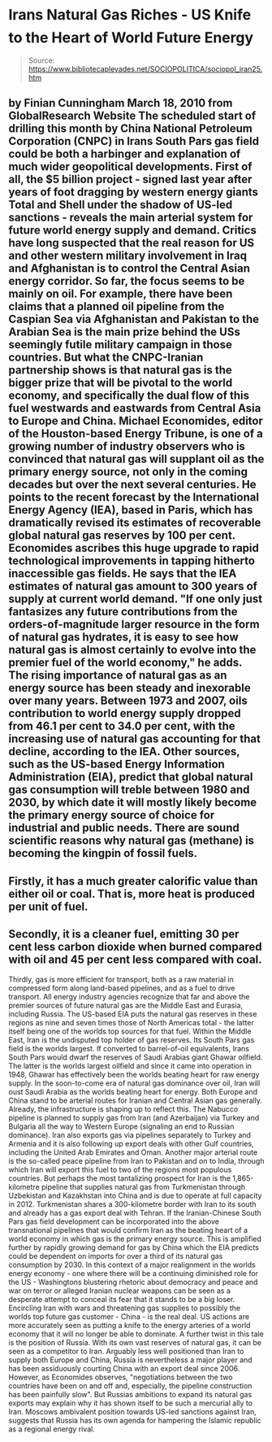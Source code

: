 # Irans Natural Gas Riches - US Knife to the Heart of World Future Energy

> Source: https://www.bibliotecapleyades.net/SOCIOPOLITICA/sociopol_iran25.htm

by
Finian Cunningham
March 18, 2010
from
GlobalResearch Website
The scheduled start of drilling this month by China National Petroleum
Corporation (CNPC)
in Irans
South Pars gas field could be both a
harbinger and explanation of much wider geopolitical developments.
First of all, the $5 billion project - signed last year after years of foot
dragging by western energy giants Total and Shell under the shadow of US-led
sanctions - reveals the main arterial system for future world energy supply
and demand.
Critics have long suspected that the real reason for US and other western
military involvement in Iraq and Afghanistan is to control the Central Asian
energy corridor. So far, the focus seems to be mainly on oil.
For example, there have been claims that a
planned oil pipeline from the Caspian Sea via Afghanistan and Pakistan to
the Arabian Sea is the main prize behind the USs seemingly futile military
campaign in those countries.
But what the CNPC-Iranian partnership shows is
that natural gas is the bigger prize that will be pivotal to the world
economy, and specifically the dual flow of this fuel westwards and eastwards
from Central Asia to Europe and China.
Michael Economides, editor of the Houston-based Energy Tribune,
is one of a growing number of industry observers who is convinced that
natural gas will supplant oil as the primary energy source, not only in the
coming decades but over the next several centuries.
He points to the recent forecast by the International Energy Agency (IEA),
based in Paris, which has dramatically revised its estimates of recoverable
global natural gas reserves by 100 per cent. Economides ascribes this huge
upgrade to rapid technological improvements in tapping hitherto inaccessible
gas fields.
He says that the IEA estimates of natural gas
amount to 300 years of supply at current world demand.
"If one only just fantasizes any future
contributions from the orders-of-magnitude larger resource in the form
of natural gas hydrates, it is easy to see how natural gas is almost
certainly to evolve into the premier fuel of the world economy," he
adds.
The rising importance of natural gas as an
energy source has been steady and inexorable over many years.
Between 1973 and 2007, oils contribution to
world energy supply dropped from 46.1 per cent to 34.0 per cent, with the
increasing use of natural gas accounting for that decline, according to the
IEA.
Other sources, such as the US-based Energy
Information Administration (EIA),
predict that global natural gas consumption will treble between 1980 and
2030, by which date it will mostly likely become the primary energy source
of choice for industrial and public needs.
There are sound scientific reasons why natural gas (methane) is becoming the
kingpin of fossil fuels.
-
Firstly, it has a much greater calorific
value than either oil or coal. That is, more heat is produced per
unit of fuel.
-
Secondly, it is a cleaner fuel, emitting
30 per cent less carbon dioxide when burned compared with oil and 45
per cent less compared with coal.
-
Thirdly, gas is more efficient for
transport, both as a raw material in compressed form along
land-based pipelines, and as a fuel to drive transport.
All energy industry agencies recognize that far
and above the premier sources of future natural gas are the Middle East and
Eurasia, including Russia.
The US-based EIA puts the natural gas reserves
in these regions as nine and seven times those of North Americas total -
the latter itself being one of the worlds top sources for that fuel.
Within the Middle East, Iran is the undisputed top holder of gas reserves.
Its South Pars gas field is the worlds largest. If converted to
barrel-of-oil equivalents, Irans South Pars would dwarf the reserves of
Saudi Arabias giant Ghawar oilfield. The latter is the worlds largest
oilfield and since it came into operation in 1948, Ghawar has effectively
been the worlds beating heart for raw energy supply.
In the soon-to-come era of natural gas
dominance over oil, Iran will oust Saudi Arabia as the worlds beating
heart for energy.
Both Europe and China stand to be arterial routes for Iranian and Central
Asian gas generally. Already, the infrastructure is shaping up to reflect
this. The
Nabucco pipeline is planned to supply gas
from Iran (and Azerbaijan) via Turkey and Bulgaria all the way to Western
Europe (signaling an end to Russian dominance).
Iran also exports gas via pipelines separately
to Turkey and Armenia and it is also following up export deals with other
Gulf countries, including the United Arab Emirates and Oman.
Another major arterial route is the so-called
peace pipeline from Iran to Pakistan and on to India, through which Iran
will export this fuel to two of the regions most populous countries. But
perhaps the most tantalizing prospect for Iran is the 1,865-kilometre
pipeline that supplies natural gas from Turkmenistan through Uzbekistan and
Kazakhstan into China and is due to operate at full capacity in 2012.
Turkmenistan shares a 300-kilometre border
with Iran to its south and already has a gas export deal with Tehran. If the
Iranian-Chinese
South Pars gas field development can be
incorporated into the above transnational pipelines that would confirm Iran
as the beating heart of a world economy in which gas is the primary energy
source.
This is amplified further by rapidly growing
demand for gas by China which the EIA predicts could be dependent on imports
for over a third of its natural gas consumption by 2030.
In this context of a major realignment in the worlds energy economy - one
where there will be a continuing diminished role for the US - Washingtons
blustering rhetoric about democracy and peace and
war
on terror or alleged Iranian nuclear weapons can be
seen as a desperate attempt to conceal its fear that it stands to
be a big loser.
Encircling Iran with wars and threatening gas
supplies to possibly the worlds top future gas customer - China - is the
real deal. US actions are more accurately seen as putting a knife to the
energy arteries of a world economy that it will no longer be able to
dominate.
A further twist in this tale is the position of Russia. With its own vast
reserves of natural gas, it can be seen as a competitor to Iran. Arguably
less well positioned than Iran to supply both Europe and China, Russia is
nevertheless a major player and has been assiduously courting China with an
export deal since 2006.
However, as Economides observes,
"negotiations between the two countries have
been on and off and, especially, the pipeline construction has been
painfully slow".
But Russias ambitions to expand its natural gas
exports may explain why it has shown itself to be such a mercurial ally to
Iran.
Moscows ambivalent position towards
US-led sanctions against Iran, suggests that Russia has its own agenda for
hampering the Islamic republic as a regional energy rival.
